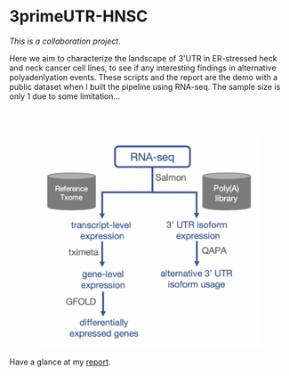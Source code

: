 # 3primeUTR-HNSC
_This is a collaboration project._

Here we aim to characterize the landscape of 3'UTR in ER-stressed heck and neck cancer cell lines, to see if any interesting findings in alternative polyadenlyation events. These scripts and the report are the demo with a public dataset when I built the pipeline using RNA-seq. The sample size is only 1 due to some limitation...

<br>
<br>


<p align="center">
    <img src="fig1.png" width="400" alt="workflow"/>
</p>

Have a glance at my [report](https://github.com/chilampoon/3primeUTR-HNSC/blob/master/APA_workflow_chilam.pdf).
